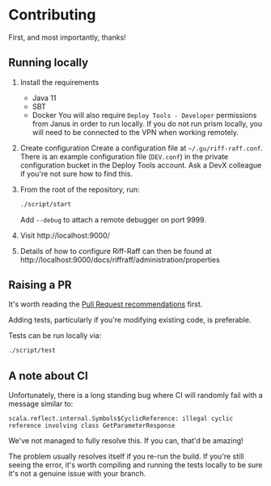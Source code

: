 # Contributing
First, and most importantly, thanks!

## Running locally
1. Install the requirements 
   - Java 11
   - SBT
   - Docker
You will also require `Deploy Tools - Developer` permissions from Janus in order to run locally. If you
do not run prism locally, you will need to be connected to the VPN when working remotely.

1. Create configuration
Create a configuration file at `~/.gu/riff-raff.conf`. There is an example configuration file (`DEV.conf`) in the private configuration
bucket in the Deploy Tools account. Ask a DevX colleague if you're not sure how to find this.

1. From the root of the repository, run:

   ```sh
   ./script/start
   ```
   
   Add `--debug` to attach a remote debugger on port 9999.
1. Visit http://localhost:9000/
1. Details of how to configure Riff-Raff can then be found at http://localhost:9000/docs/riffraff/administration/properties

## Raising a PR
It's worth reading the [Pull Request recommendations](https://github.com/guardian/recommendations/blob/main/pull-requests.md) first.

Adding tests, particularly if you're modifying existing code, is preferable.

Tests can be run locally via:

```sh
./script/test
```

## A note about CI
Unfortunately, there is a long standing bug where CI will randomly fail with a message similar to:

```log
scala.reflect.internal.Symbols$CyclicReference: illegal cyclic reference involving class GetParameterResponse
```

We've not managed to fully resolve this. If you can, that'd be amazing!

The problem usually resolves itself if you re-run the build.
If you're still seeing the error, it's worth compiling and running the tests locally to be sure it's not a genuine issue with your branch.
